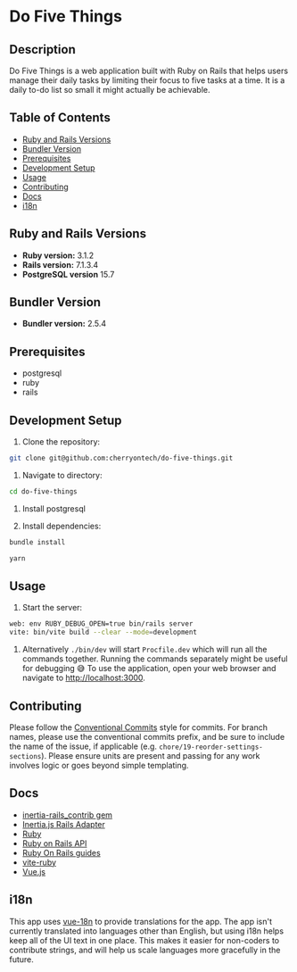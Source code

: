 # Do Five Things

## Description

Do Five Things is a web application built with Ruby on Rails that helps users manage their daily tasks by limiting their focus to five tasks at a time. It is a daily to-do list so small it might actually be achievable.

## Table of Contents

- [Ruby and Rails Versions](#ruby-and-rails-versions)
- [Bundler Version](#bundler-version)
- [Prerequisites](#prerequisites)
- [Development Setup](#development-setup)
- [Usage](#usage)
- [Contributing](#contributing)
- [Docs](#docs)
- [i18n](#i18n)

## Ruby and Rails Versions

- **Ruby version:** 3.1.2
- **Rails version:** 7.1.3.4
- **PostgreSQL version** 15.7

## Bundler Version

- **Bundler version:** 2.5.4

## Prerequisites

- postgresql
- ruby
- rails

## Development Setup

1. Clone the repository:

  ```bash
  git clone git@github.com:cherryontech/do-five-things.git
  ```

1. Navigate to directory:

  ```bash
  cd do-five-things
  ```

1. Install postgresql

1. Install dependencies:

  ```bash
  bundle install
  ```

  ```bash
  yarn
  ```
  
## Usage

1. Start the server:

  ```bash
  web: env RUBY_DEBUG_OPEN=true bin/rails server
  vite: bin/vite build --clear --mode=development
  ```

1. Alternatively `./bin/dev` will start `Procfile.dev` which will run all the commands together.
Running the commands separately might be useful for debugging 😅
To use the application, open your web browser and navigate to <http://localhost:3000>.

## Contributing

Please follow the [Conventional Commits](https://www.conventionalcommits.org/en/v1.0.0/) style for commits.
For branch names, please use the conventional commits prefix, and be sure to include the name of the issue, if applicable (e.g. `chore/19-reorder-settings-sections`).
Please ensure units are present and passing for any work involves logic or goes beyond simple templating.

## Docs

- [inertia-rails_contrib gem](https://inertia-rails.netlify.app/guide/)
- [Inertia.js Rails Adapter](https://github.com/inertiajs/inertia-rails)
- [Ruby](https://www.ruby-lang.org/en/documentation/)
- [Ruby on Rails API](https://api.rubyonrails.org/)
- [Ruby On Rails guides](https://guides.rubyonrails.org/)
- [vite-ruby](https://vite-ruby.netlify.app/)
- [Vue.js](https://vuejs.org/)

## i18n

This app uses [vue-18n](https://vue-i18n.intlify.dev/) to provide translations for the app.
The app isn't currently translated into languages other than English, but using i18n helps keep all of the UI text in one place. This makes it easier for non-coders to contribute strings, and will help us scale languages more gracefully in the future.
